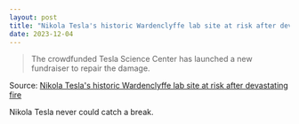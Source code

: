 ```yaml
---
layout: post
title: "Nikola Tesla's historic Wardenclyffe lab site at risk after devastating fire"
date: 2023-12-04
---
```


> The crowdfunded Tesla Science Center has launched a new fundraiser to
repair the damage.

Source: [Nikola Tesla's historic Wardenclyffe lab site at risk after
devastating fire](https://arstechnica.com/?p=1987006)

Nikola Tesla never could catch a break.

